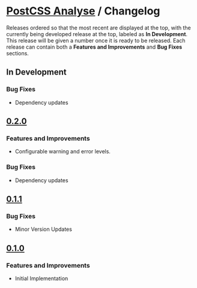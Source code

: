 # [PostCSS Analyse](./README.md) / Changelog

Releases ordered so that the most recent are displayed at the top, with the currently being developed release at the top, labeled as **In Development**. This release will be given a number once it is ready to be released. Each release can contain both a **Features and Improvements** and **Bug Fixes** sections.

## In Development

### Bug Fixes

-   Dependency updates

## [0.2.0](https://github.com/dbtedman/postcss-analyse/releases/tag/0.2.0)

### Features and Improvements

-   Configurable warning and error levels.

### Bug Fixes

-   Dependency updates

## [0.1.1](https://github.com/dbtedman/postcss-analyse/releases/tag/0.1.1)

### Bug Fixes

-   Minor Version Updates

## [0.1.0](https://github.com/dbtedman/postcss-analyse/releases/tag/0.1.0)

### Features and Improvements

-   Initial Implementation
